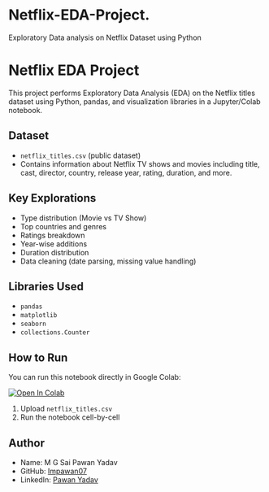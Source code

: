 # Netflix-EDA-Project.
Exploratory Data analysis on Netflix Dataset using Python

#  Netflix EDA Project

This project performs Exploratory Data Analysis (EDA) on the Netflix titles dataset using Python, pandas, and visualization libraries in a Jupyter/Colab notebook.

##  Dataset

- `netflix_titles.csv` (public dataset)
- Contains information about Netflix TV shows and movies including title, cast, director, country, release year, rating, duration, and more.

##  Key Explorations

- Type distribution (Movie vs TV Show)
- Top countries and genres
- Ratings breakdown
- Year-wise additions
- Duration distribution
- Data cleaning (date parsing, missing value handling)

##  Libraries Used

- `pandas`
- `matplotlib`
- `seaborn`
- `collections.Counter`

##  How to Run

You can run this notebook directly in Google Colab:

[![Open In Colab](https://colab.research.google.com/assets/colab-badge.svg)](https://colab.research.google.com/)

1. Upload `netflix_titles.csv`
2. Run the notebook cell-by-cell

##  Author

- Name: M G Sai Pawan Yadav  
- GitHub: [Impawan07](https://github.com/Impawan07)
- LinkedIn: [Pawan Yadav](https://www.linkedin.com/in/pawanyadavsaimg)
